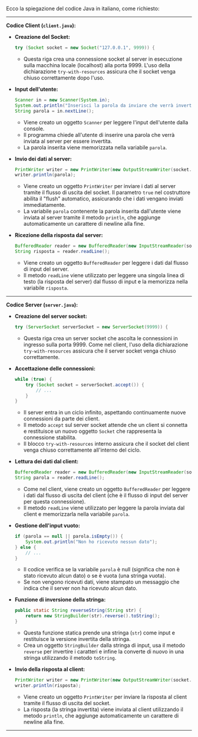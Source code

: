 Ecco la spiegazione del codice Java in italiano, come richiesto:

---

**Codice Client (`client.java`):**

* **Creazione del Socket:**
  ```java
  try (Socket socket = new Socket("127.0.0.1", 9999)) {
  ```
  - Questa riga crea una connessione socket al server in esecuzione sulla macchina locale (localhost) alla porta 9999. L'uso della dichiarazione `try-with-resources` assicura che il socket venga chiuso correttamente dopo l'uso.

* **Input dell'utente:**
  ```java
  Scanner in = new Scanner(System.in);
  System.out.println("Inserisci la parola da inviare che verrà invertita: ");
  String parola = in.nextLine();
  ```
  - Viene creato un oggetto `Scanner` per leggere l'input dell'utente dalla console.
  - Il programma chiede all'utente di inserire una parola che verrà inviata al server per essere invertita.
  - La parola inserita viene memorizzata nella variabile `parola`.

* **Invio dei dati al server:**
  ```java
  PrintWriter writer = new PrintWriter(new OutputStreamWriter(socket.getOutputStream()), true);
  writer.println(parola);
  ```
  - Viene creato un oggetto `PrintWriter` per inviare i dati al server tramite il flusso di uscita del socket. Il parametro `true` nel costruttore abilita il "flush" automatico, assicurando che i dati vengano inviati immediatamente.
  - La variabile `parola` contenente la parola inserita dall'utente viene inviata al server tramite il metodo `println`, che aggiunge automaticamente un carattere di newline alla fine.

* **Ricezione della risposta dal server:**
  ```java
  BufferedReader reader = new BufferedReader(new InputStreamReader(socket.getInputStream()));
  String risposta = reader.readLine();
  ```
  - Viene creato un oggetto `BufferedReader` per leggere i dati dal flusso di input del server.
  - Il metodo `readLine` viene utilizzato per leggere una singola linea di testo (la risposta del server) dal flusso di input e la memorizza nella variabile `risposta`.

---

**Codice Server (`server.java`):**

* **Creazione del server socket:**
  ```java
  try (ServerSocket serverSocket = new ServerSocket(9999)) {
  ```
  - Questa riga crea un server socket che ascolta le connessioni in ingresso sulla porta 9999. Come nel client, l'uso della dichiarazione `try-with-resources` assicura che il server socket venga chiuso correttamente.

* **Accettazione delle connessioni:**
  ```java
  while (true) {
      try (Socket socket = serverSocket.accept()) {
          // ...
      }
  }
  ```
  - Il server entra in un ciclo infinito, aspettando continuamente nuove connessioni da parte dei client.
  - Il metodo `accept` sul server socket attende che un client si connetta e restituisce un nuovo oggetto `Socket` che rappresenta la connessione stabilita.
  - Il blocco `try-with-resources` interno assicura che il socket del client venga chiuso correttamente all'interno del ciclo.

* **Lettura dei dati dal client:**
  ```java
  BufferedReader reader = new BufferedReader(new InputStreamReader(socket.getInputStream()));
  String parola = reader.readLine();
  ```
  - Come nel client, viene creato un oggetto `BufferedReader` per leggere i dati dal flusso di uscita del client (che è il flusso di input del server per questa connessione).
  - Il metodo `readLine` viene utilizzato per leggere la parola inviata dal client e memorizzarla nella variabile `parola`.

* **Gestione dell'input vuoto:**
  ```java
  if (parola == null || parola.isEmpty()) {
      System.out.println("Non ho ricevuto nessun dato");
  } else {
      // ...
  }
  ```
  - Il codice verifica se la variabile `parola` è null (significa che non è stato ricevuto alcun dato) o se è vuota (una stringa vuota).
  - Se non vengono ricevuti dati, viene stampato un messaggio che indica che il server non ha ricevuto alcun dato.

* **Funzione di inversione della stringa:**
  ```java
  public static String reverseString(String str) {
      return new StringBuilder(str).reverse().toString();
  }
  ```
  - Questa funzione statica prende una stringa (`str`) come input e restituisce la versione invertita della stringa.
  - Crea un oggetto `StringBuilder` dalla stringa di input, usa il metodo `reverse` per invertire i caratteri e infine la converte di nuovo in una stringa utilizzando il metodo `toString`.

* **Invio della risposta al client:**
  ```java
  PrintWriter writer = new PrintWriter(new OutputStreamWriter(socket.getOutputStream()), true);
  writer.println(risposta);
  ```
  - Viene creato un oggetto `PrintWriter` per inviare la risposta al client tramite il flusso di uscita del socket.
  - La risposta (la stringa invertita) viene inviata al client utilizzando il metodo `println`, che aggiunge automaticamente un carattere di newline alla fine.

---

